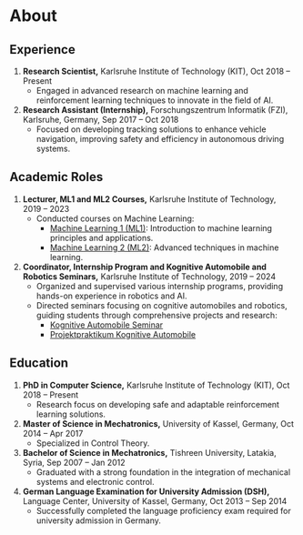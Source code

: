 # About

## Experience

1. **Research Scientist,** Karlsruhe Institute of Technology (KIT), Oct 2018 – Present
   - Engaged in advanced research on machine learning and reinforcement learning techniques to innovate in the field of AI.
2. **Research Assistant (Internship),** Forschungszentrum Informatik (FZI), Karlsruhe, Germany, Sep 2017 – Oct 2018
   - Focused on developing tracking solutions to enhance vehicle navigation, improving safety and efficiency in autonomous driving systems.

## Academic Roles

1. **Lecturer, ML1 and ML2 Courses,** Karlsruhe Institute of Technology, 2019 – 2023
   - Conducted courses on Machine Learning:
     - [Machine Learning 1 (ML1)](https://www.kcist.kit.edu/deutsch/775_1154.php): Introduction to machine learning principles and applications.
     - [Machine Learning 2 (ML2)](https://www.aifb.kit.edu/web/Lehre/Vorlesung_Maschinelles_Lernen_2_%E2%80%93_Fortgeschrittene_Verfahren): Advanced techniques in machine learning.
2. **Coordinator, Internship Program and Kognitive Automobile and Robotics Seminars,** Karlsruhe Institute of Technology, 2019 – 2024
   - Organized and supervised various internship programs, providing hands-on experience in robotics and AI.
   - Directed seminars focusing on cognitive automobiles and robotics, guiding students through comprehensive projects and research:
     - [Kognitive Automobile Seminar](https://www.kcist.kit.edu/deutsch/775_1166.php)
     - [Projektpraktikum Kognitive Automobile](https://www.aifb.kit.edu/web/Lehre/Praktikum_Projektpraktikum_Kognitive_Automobile)

## Education

1. **PhD in Computer Science,** Karlsruhe Institute of Technology (KIT), Oct 2018 – Present
   - Research focus on developing safe and adaptable reinforcement learning solutions.
2. **Master of Science in Mechatronics,** University of Kassel, Germany, Oct 2014 – Apr 2017
   - Specialized in Control Theory.
3. **Bachelor of Science in Mechatronics,** Tishreen University, Latakia, Syria, Sep 2007 – Jan 2012
   - Graduated with a strong foundation in the integration of mechanical systems and electronic control.
4. **German Language Examination for University Admission (DSH),** Language Center, University of Kassel, Germany, Oct 2013 – Sep 2014
   - Successfully completed the language proficiency exam required for university admission in Germany.

